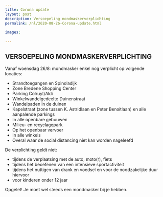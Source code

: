 ```yaml
---
title: Corona update
layout: post
description: Versoepeling mondmaskerverplichting
permalink: /nl/2020-08-26-Corona-update.html
    
images:   
    
---
```


## VERSOEPELING MONDMASKERVERPLICHTING

Vanaf woensdag 26/8: mondmasker enkel nog verplicht op volgende locaties:

- Strandtoegangen en Spinoladijk
- Zone Bredene Shopping Center
- Parking Colruyt/Aldi
- Winkelwandelgedeelte Duinenstraat
- Wandelpaden in de duinen
- Kapelstraat (zone tussen K. Astridlaan en Peter Benoitlaan) en alle aanpalende parkings
- In alle openbare gebouwen
- Milieu- en recyclagepark
- Op het openbaar vervoer
- In alle winkels
- Overal waar de social distancing niet kan worden nageleefd

De verplichting geldt niet:
- tijdens de verplaatsing met de auto, moto(r), fiets
- tijdens het beoefenen van een intensieve sportactiviteit
- tijdens het nuttigen van drank en voedsel en voor de noodzakelijke duur hiervoor
- voor kinderen onder 12 jaar

Opgelet! Je moet wel steeds een mondmasker bij je hebben.
